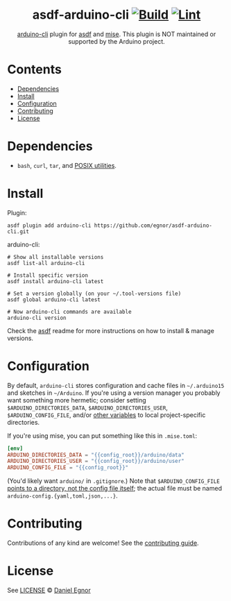 <div align="center">

# asdf-arduino-cli [![Build](https://github.com/egnor/asdf-arduino-cli/actions/workflows/build.yml/badge.svg)](https://github.com/egnor/asdf-arduino-cli/actions/workflows/build.yml) [![Lint](https://github.com/egnor/asdf-arduino-cli/actions/workflows/lint.yml/badge.svg)](https://github.com/egnor/asdf-arduino-cli/actions/workflows/lint.yml)

[arduino-cli](https://github.com/arduino/arduino-cli) plugin for
[asdf](https://asdf-vm.com) and [mise](https://mise.jdx.dev/). This plugin
is NOT maintained or supported by the Arduino project.

</div>

# Contents

- [Dependencies](#dependencies)
- [Install](#install)
- [Configuration](#configuration)
- [Contributing](#contributing)
- [License](#license)

# Dependencies

- `bash`, `curl`, `tar`, and [POSIX utilities](https://pubs.opengroup.org/onlinepubs/9699919799/idx/utilities.html).

# Install

Plugin:

```shell
asdf plugin add arduino-cli https://github.com/egnor/asdf-arduino-cli.git
```

arduino-cli:

```shell
# Show all installable versions
asdf list-all arduino-cli

# Install specific version
asdf install arduino-cli latest

# Set a version globally (on your ~/.tool-versions file)
asdf global arduino-cli latest

# Now arduino-cli commands are available
arduino-cli version
```

Check the [asdf](https://github.com/asdf-vm/asdf) readme for more instructions on how to
install & manage versions.

# Configuration

By default, `arduino-cli` stores configuration and cache files in
`~/.arduino15` and sketches in `~/Arduino`. If you're using a version
manager you probably want something more hermetic; consider setting
`$ARDUINO_DIRECTORIES_DATA`, `$ARDUINO_DIRECTORIES_USER`,
`$ARDUINO_CONFIG_FILE`, and/or
[other variables](https://arduino.github.io/arduino-cli/0.35/configuration/)
to local project-specific directories.

If you're using mise, you can put something like this in `.mise.toml`:

```toml
[env]
ARDUINO_DIRECTORIES_DATA = "{{config_root}}/arduino/data"
ARDUINO_DIRECTORIES_USER = "{{config_root}}/arduino/user"
ARDUINO_CONFIG_FILE = "{{config_root}}"
```

(You'd likely want `arduino/` in `.gitignore`.) Note that `$ARDUINO_CONFIG_FILE`
[points to a directory, not the config file itself](https://github.com/arduino/arduino-cli/issues/753);
the actual file must be named `arduino-config.{yaml,toml,json,...}`.

# Contributing

Contributions of any kind are welcome! See the [contributing guide](contributing.md).

# License

See [LICENSE](LICENSE) © [Daniel Egnor](https://github.com/egnor/)
